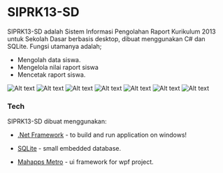 # SIPRK13-SD
SIPRK13-SD adalah Sistem Informasi Pengolahan Raport Kurikulum 2013 untuk Sekolah Dasar berbasis desktop, dibuat menggunakan C# dan SQLite. Fungsi utamanya adalah;

  - Mengolah data siswa.
  - Mengelola nilai raport siswa
  - Mencetak raport siswa.

![Alt text](https://i.postimg.cc/qRgv54yH/Antarmuka-Home.png)
![Alt text](https://i.postimg.cc/KY0YfRK5/Antarmuka-Edit-Data.png)
![Alt text](https://i.postimg.cc/Pxc5G9Qp/Antarmuka-Informasi-Sekolah.png)
![Alt text](https://i.postimg.cc/SjbQR95m/Antarmuka-Informasi-Siswa.png)
![Alt text](https://i.postimg.cc/zD6jzkzT/Antarmuka-Nilai-Pengetahuan-Keterampilan.png)
![Alt text](https://i.postimg.cc/DwKPsybZ/Antarmuka-Nilai-Sikap-Ekskul-Dan-Absen.png)
![Alt text](https://i.postimg.cc/nhYY1bv1/Antarmuka-View-Raport.png)

### Tech

SIPRK13-SD dibuat menggunakan:

* [.Net Framework] - to build and run application on windows!
* [SQLite] - small embedded database.
* [Mahapps Metro] - ui framework for wpf project.







   [.Net Framework]: https://dotnet.microsoft.com/download/dotnet-framework
   [SQLite]: https://www.sqlite.org
   [Mahapps Metro]: https://github.com/MahApps/MahApps.Metro
   
